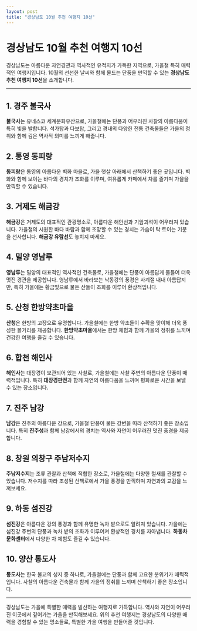 ```yaml
---
layout: post
title: "경상남도 10월 추천 여행지 10선"
---
```


# 경상남도 10월 추천 여행지 10선

경상남도는 아름다운 자연경관과 역사적인 유적지가 가득한 지역으로, 가을철 특히 매력적인 여행지입니다. 10월의 선선한 날씨와 함께 물드는 단풍을 만끽할 수 있는 **경상남도 추천 여행지 10선**을 소개합니다.

---

## 1. 경주 불국사
**불국사**는 유네스코 세계문화유산으로, 가을철에는 단풍과 어우러진 사찰의 아름다움이 특히 빛을 발합니다. 석가탑과 다보탑, 그리고 경내의 다양한 전통 건축물들은 가을의 정취와 함께 깊은 역사적 의미를 느끼게 해줍니다.

## 2. 통영 동피랑
**동피랑**은 통영의 아름다운 벽화 마을로, 가을 햇살 아래에서 산책하기 좋은 곳입니다. 벽화와 함께 보이는 바다의 경치가 조화를 이루며, 여유롭게 카페에서 차를 즐기며 가을을 만끽할 수 있습니다.

## 3. 거제도 해금강
**해금강**은 거제도의 대표적인 관광명소로, 아름다운 해안선과 기암괴석이 어우러져 있습니다. 가을철의 시원한 바다 바람과 함께 조망할 수 있는 경치는 가슴이 탁 트이는 기분을 선사합니다. **해금강 유람선**도 놓치지 마세요.

## 4. 밀양 영남루
**영남루**는 밀양의 대표적인 역사적인 건축물로, 가을철에는 단풍이 아름답게 물들어 더욱 멋진 경관을 제공합니다. 영남루에서 바라보는 낙동강의 풍경은 사계절 내내 아름답지만, 특히 가을에는 황금빛으로 물든 산들이 조화를 이루어 환상적입니다.

## 5. 산청 한방약초마을
**산청**은 한방의 고장으로 유명합니다. 가을철에는 한방 약초들이 수확을 맞이해 더욱 풍성한 볼거리를 제공합니다. **한방약초마을**에서는 한방 체험과 함께 가을의 정취를 느끼며 건강한 여행을 즐길 수 있습니다.

## 6. 합천 해인사
**해인사**는 대장경이 보관되어 있는 사찰로, 가을철에는 사찰 주변의 아름다운 단풍이 매력적입니다. 특히 **대장경판전**과 함께 자연의 아름다움을 느끼며 평화로운 시간을 보낼 수 있는 장소입니다.

## 7. 진주 남강
**남강**은 진주의 아름다운 강으로, 가을철 단풍이 물든 강변을 따라 산책하기 좋은 장소입니다. 특히 **진주성**과 함께 남강에서의 경치는 역사와 자연이 어우러진 멋진 풍경을 제공합니다.

## 8. 창원 의창구 주남저수지
**주남저수지**는 조류 관찰과 산책에 적합한 장소로, 가을철에는 다양한 철새를 관찰할 수 있습니다. 저수지를 따라 조성된 산책로에서 가을 풍경을 만끽하며 자연과의 교감을 느껴보세요.

## 9. 하동 섬진강
**섬진강**은 아름다운 강의 풍경과 함께 유명한 녹차 밭으로도 알려져 있습니다. 가을에는 섬진강 주변의 단풍과 녹차 밭의 조화가 이루어져 환상적인 경치를 자아냅니다. **하동차문화센터**에서 다양한 차 체험도 즐길 수 있습니다.

## 10. 양산 통도사
**통도사**는 한국 불교의 성지 중 하나로, 가을철에는 단풍과 함께 고요한 분위기가 매력적입니다. 사찰의 아름다운 건축물과 함께 가을의 정취를 느끼며 산책하기 좋은 장소입니다.

---

경상남도는 가을에 특별한 매력을 발산하는 여행지로 가득합니다. 역사와 자연이 어우러진 이곳에서 깊어가는 가을을 만끽해보세요. 위의 추천 여행지는 경상남도의 다양한 매력을 경험할 수 있는 명소들로, 특별한 가을 여행을 만들어줄 것입니다.
